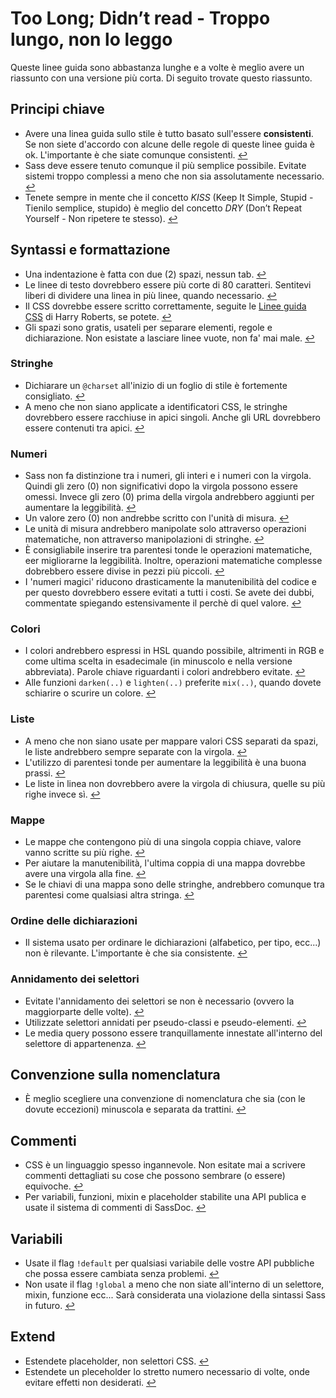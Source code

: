 
# Too Long; Didn’t read - Troppo lungo, non lo leggo

Queste linee guida sono abbastanza lunghe e a volte è meglio avere un riassunto con una versione più corta. Di seguito trovate questo riassunto.

## Principi chiave

* Avere una linea guida sullo stile è tutto basato sull'essere **consistenti**. Se non siete d'accordo con alcune delle regole di queste linee guida è ok. L'importante è che siate comunque consistenti. [↩](#why-a-styleguide)
* Sass deve essere tenuto comunque il più semplice possibile. Evitate sistemi troppo complessi a meno che non sia assolutamente necessario. [↩](#key-principles)
* Tenete sempre in mente che il concetto *KISS* (Keep It Simple, Stupid - Tienilo semplice, stupido) è meglio del concetto *DRY* (Don’t Repeat Yourself - Non ripetere te stesso). [↩](#key-principles)

## Syntassi e formattazione

* Una indentazione è fatta con due (2) spazi, nessun tab. [↩](#syntax--formatting)
* Le linee di testo dovrebbero essere più corte di 80 caratteri. Sentitevi liberi di dividere una linea in più linee, quando necessario. [↩](#syntax--formatting)
* Il CSS dovrebbe essere scritto correttamente, seguite le [Linee guida CSS](http://cssguidelin.es) di Harry Roberts, se potete. [↩](#syntax--formatting)
* Gli spazi sono gratis, usateli per separare elementi, regole e dichiarazione. Non esistate a lasciare linee vuote, non fa' mai male. [↩](#syntax--formatting)

### Stringhe

* Dichiarare un `@charset` all'inizio di un foglio di stile è fortemente consigliato. [↩](#encoding)
* A meno che non siano applicate a identificatori CSS, le stringhe dovrebbero essere racchiuse in apici singoli. Anche gli URL dovrebbero essere contenuti tra apici. [↩](#strings-as-css-values)

### Numeri

* Sass non fa distinzione tra i numeri, gli interi e i numeri con la virgola. Quindi gli zero (0) non significativi dopo la virgola possono essere omessi. Invece gli zero (0) prima della virgola andrebbero aggiunti per aumentare la leggibilità. [↩](#zeros)
* Un valore zero (0) non andrebbe scritto con l'unità di misura. [↩](#units)
* Le unità di misura andrebbero manipolate solo attraverso operazioni matematiche, non attraverso manipolazioni di stringhe. [↩](#units)
* È consigliabile inserire tra parentesi tonde le operazioni matematiche, eer migliorarne la leggibilità. Inoltre, operazioni matematiche complesse dobrebbero essere divise in pezzi più piccoli. [↩](#calculations)
* I 'numeri magici' riducono drasticamente la manutenibilità del codice e per questo dovrebbero essere evitati a tutti i costi. Se avete dei dubbi, commentate spiegando estensivamente il perchè di quel valore. [↩](#magic-numbers)

### Colori

* I colori andrebbero espressi in HSL quando possibile, altrimenti in RGB e come ultima scelta in esadecimale (in minuscolo e nella versione abbreviata). Parole chiave riguardanti i colori andrebbero evitate. [↩](#color-formats)
* Alle funzioni `darken(..)` e `lighten(..)` preferite `mix(..)`, quando dovete schiarire o scurire un colore. [↩](#lightening-and-darkening-colors)

### Liste

* A meno che non siano usate per mappare valori CSS separati da spazi, le liste andrebbero sempre separate con la virgola. [↩](#lists)
* L'utilizzo di parentesi tonde per aumentare la leggibilità è una buona prassi. [↩](#lists)
* Le liste in linea non dovrebbero avere la virgola di chiusura, quelle su più righe invece sì. [↩](#lists)

### Mappe

* Le mappe che contengono più di una singola coppia chiave, valore vanno scritte su più righe. [↩](#maps)
* Per aiutare la manutenibilità, l'ultima coppia di una mappa dovrebbe avere una virgola alla fine. [↩](#maps)
* Se le chiavi di una mappa sono delle stringhe, andrebbero comunque tra parentesi come qualsiasi altra stringa. [↩](#maps)

### Ordine delle dichiarazioni

* Il sistema usato per ordinare le dichiarazioni (alfabetico, per tipo, ecc...) non è rilevante. L'importante è che sia consistente. [↩](#declaration-sorting)

### Annidamento dei selettori

* Evitate l'annidamento dei selettori se non è necessario (ovvero la maggiorparte delle volte). [↩](#selector-nesting)
* Utilizzate selettori annidati per pseudo-classi e pseudo-elementi. [↩](#selector-nesting)
* Le media query possono essere tranquillamente innestate all'interno del selettore di appartenenza. [↩](#selector-nesting)

## Convenzione sulla nomenclatura

* È meglio scegliere una convenzione di nomenclatura che sia (con le dovute eccezioni) minuscola e separata da trattini. [↩](#naming-conventions)

## Commenti

* CSS è un linguaggio spesso ingannevole. Non esitate mai a scrivere commenti dettagliati su cose che possono sembrare (o essere) equivoche. [↩](#commenting)
* Per variabili, funzioni, mixin e placeholder stabilite una API publica e usate il sistema di commenti di SassDoc. [↩](#documentation)

## Variabili

* Usate il flag `!default` per qualsiasi variabile delle vostre API pubbliche che possa essere cambiata senza problemi. [↩](#default-flag)
* Non usate il flag `!global` a meno che non siate all'interno di un selettore, mixin, funzione ecc... Sarà considerata una violazione della sintassi Sass in futuro. [↩](#global-flag)

## Extend

* Estendete placeholder, non selettori CSS. [↩](#extend)
* Estendete un pleceholder lo stretto numero necessario di volte, onde evitare effetti non desiderati. [↩](#extend)
